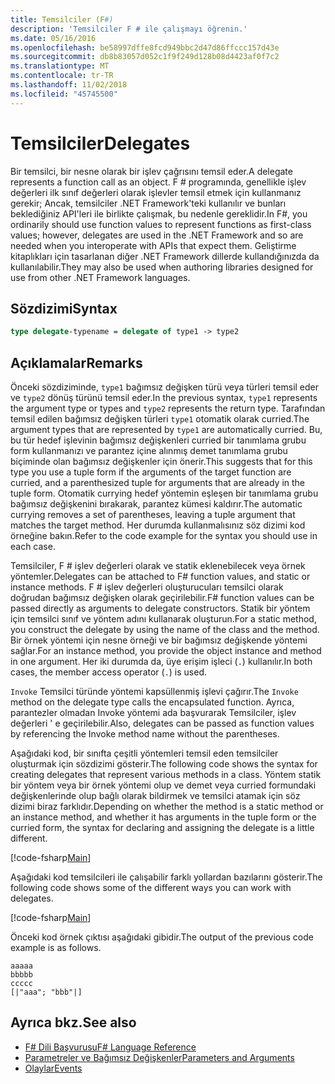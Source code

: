 ```yaml
---
title: Temsilciler (F#)
description: 'Temsilciler F # ile çalışmayı öğrenin.'
ms.date: 05/16/2016
ms.openlocfilehash: be58997dffe8fcd949bbc2d47d86ffccc157d43e
ms.sourcegitcommit: db8b83057d052c1f9f249d128b08d4423af0f7c2
ms.translationtype: MT
ms.contentlocale: tr-TR
ms.lasthandoff: 11/02/2018
ms.locfileid: "45745500"
---
```

# <a name="delegates"></a><span data-ttu-id="c36ba-103">Temsilciler</span><span class="sxs-lookup"><span data-stu-id="c36ba-103">Delegates</span></span>

<span data-ttu-id="c36ba-104">Bir temsilci, bir nesne olarak bir işlev çağrısını temsil eder.</span><span class="sxs-lookup"><span data-stu-id="c36ba-104">A delegate represents a function call as an object.</span></span> <span data-ttu-id="c36ba-105">F # programında, genellikle işlev değerleri ilk sınıf değerleri olarak işlevler temsil etmek için kullanmanız gerekir; Ancak, temsilciler .NET Framework'teki kullanılır ve bunları beklediğiniz API'leri ile birlikte çalışmak, bu nedenle gereklidir.</span><span class="sxs-lookup"><span data-stu-id="c36ba-105">In F#, you ordinarily should use function values to represent functions as first-class values; however, delegates are used in the .NET Framework and so are needed when you interoperate with APIs that expect them.</span></span> <span data-ttu-id="c36ba-106">Geliştirme kitaplıkları için tasarlanan diğer .NET Framework dillerde kullandığınızda da kullanılabilir.</span><span class="sxs-lookup"><span data-stu-id="c36ba-106">They may also be used when authoring libraries designed for use from other .NET Framework languages.</span></span>

## <a name="syntax"></a><span data-ttu-id="c36ba-107">Sözdizimi</span><span class="sxs-lookup"><span data-stu-id="c36ba-107">Syntax</span></span>

```fsharp
type delegate-typename = delegate of type1 -> type2
```

## <a name="remarks"></a><span data-ttu-id="c36ba-108">Açıklamalar</span><span class="sxs-lookup"><span data-stu-id="c36ba-108">Remarks</span></span>

<span data-ttu-id="c36ba-109">Önceki sözdiziminde, `type1` bağımsız değişken türü veya türleri temsil eder ve `type2` dönüş türünü temsil eder.</span><span class="sxs-lookup"><span data-stu-id="c36ba-109">In the previous syntax, `type1` represents the argument type or types and `type2` represents the return type.</span></span> <span data-ttu-id="c36ba-110">Tarafından temsil edilen bağımsız değişken türleri `type1` otomatik olarak curried.</span><span class="sxs-lookup"><span data-stu-id="c36ba-110">The argument types that are represented by `type1` are automatically curried.</span></span> <span data-ttu-id="c36ba-111">Bu, bu tür hedef işlevinin bağımsız değişkenleri curried bir tanımlama grubu form kullanmanızı ve parantez içine alınmış demet tanımlama grubu biçiminde olan bağımsız değişkenler için önerir.</span><span class="sxs-lookup"><span data-stu-id="c36ba-111">This suggests that for this type you use a tuple form if the arguments of the target function are curried, and a parenthesized tuple for arguments that are already in the tuple form.</span></span> <span data-ttu-id="c36ba-112">Otomatik currying hedef yöntemin eşleşen bir tanımlama grubu bağımsız değişkenini bırakarak, parantez kümesi kaldırır.</span><span class="sxs-lookup"><span data-stu-id="c36ba-112">The automatic currying removes a set of parentheses, leaving a tuple argument that matches the target method.</span></span> <span data-ttu-id="c36ba-113">Her durumda kullanmalısınız söz dizimi kod örneğine bakın.</span><span class="sxs-lookup"><span data-stu-id="c36ba-113">Refer to the code example for the syntax you should use in each case.</span></span>

<span data-ttu-id="c36ba-114">Temsilciler, F # işlev değerleri olarak ve statik eklenebilecek veya örnek yöntemler.</span><span class="sxs-lookup"><span data-stu-id="c36ba-114">Delegates can be attached to F# function values, and static or instance methods.</span></span> <span data-ttu-id="c36ba-115">F # işlev değerleri oluşturucuları temsilci olarak doğrudan bağımsız değişken olarak geçirilebilir.</span><span class="sxs-lookup"><span data-stu-id="c36ba-115">F# function values can be passed directly as arguments to delegate constructors.</span></span> <span data-ttu-id="c36ba-116">Statik bir yöntem için temsilci sınıf ve yöntem adını kullanarak oluşturun.</span><span class="sxs-lookup"><span data-stu-id="c36ba-116">For a static method, you construct the delegate by using the name of the class and the method.</span></span> <span data-ttu-id="c36ba-117">Bir örnek yöntemi için nesne örneği ve bir bağımsız değişkende yöntemi sağlar.</span><span class="sxs-lookup"><span data-stu-id="c36ba-117">For an instance method, you provide the object instance and method in one argument.</span></span> <span data-ttu-id="c36ba-118">Her iki durumda da, üye erişim işleci (`.`) kullanılır.</span><span class="sxs-lookup"><span data-stu-id="c36ba-118">In both cases, the member access operator (`.`) is used.</span></span>

<span data-ttu-id="c36ba-119">`Invoke` Temsilci türünde yöntemi kapsüllenmiş işlevi çağırır.</span><span class="sxs-lookup"><span data-stu-id="c36ba-119">The `Invoke` method on the delegate type calls the encapsulated function.</span></span> <span data-ttu-id="c36ba-120">Ayrıca, parantezler olmadan Invoke yöntemi ada başvurarak Temsilciler, işlev değerleri ' e geçirilebilir.</span><span class="sxs-lookup"><span data-stu-id="c36ba-120">Also, delegates can be passed as function values by referencing the Invoke method name without the parentheses.</span></span>

<span data-ttu-id="c36ba-121">Aşağıdaki kod, bir sınıfta çeşitli yöntemleri temsil eden temsilciler oluşturmak için sözdizimi gösterir.</span><span class="sxs-lookup"><span data-stu-id="c36ba-121">The following code shows the syntax for creating delegates that represent various methods in a class.</span></span> <span data-ttu-id="c36ba-122">Yöntem statik bir yöntem veya bir örnek yöntemi olup ve demet veya curried formundaki değişkenlerinde olup bağlı olarak bildirmek ve temsilci atamak için söz dizimi biraz farklıdır.</span><span class="sxs-lookup"><span data-stu-id="c36ba-122">Depending on whether the method is a static method or an instance method, and whether it has arguments in the tuple form or the curried form, the syntax for declaring and assigning the delegate is a little different.</span></span>

[!code-fsharp[Main](../../../samples/snippets/fsharp/lang-ref-2/snippet4201.fs)]

<span data-ttu-id="c36ba-123">Aşağıdaki kod temsilcileri ile çalışabilir farklı yollardan bazılarını gösterir.</span><span class="sxs-lookup"><span data-stu-id="c36ba-123">The following code shows some of the different ways you can work with delegates.</span></span>

[!code-fsharp[Main](../../../samples/snippets/fsharp/lang-ref-2/snippet4202.fs)]

<span data-ttu-id="c36ba-124">Önceki kod örnek çıktısı aşağıdaki gibidir.</span><span class="sxs-lookup"><span data-stu-id="c36ba-124">The output of the previous code example is as follows.</span></span>

```console
aaaaa
bbbbb
ccccc
[|"aaa"; "bbb"|]
```

## <a name="see-also"></a><span data-ttu-id="c36ba-125">Ayrıca bkz.</span><span class="sxs-lookup"><span data-stu-id="c36ba-125">See also</span></span>

- [<span data-ttu-id="c36ba-126">F# Dili Başvurusu</span><span class="sxs-lookup"><span data-stu-id="c36ba-126">F# Language Reference</span></span>](index.md)
- [<span data-ttu-id="c36ba-127">Parametreler ve Bağımsız Değişkenler</span><span class="sxs-lookup"><span data-stu-id="c36ba-127">Parameters and Arguments</span></span>](parameters-and-arguments.md)
- [<span data-ttu-id="c36ba-128">Olaylar</span><span class="sxs-lookup"><span data-stu-id="c36ba-128">Events</span></span>](members/events.md)
